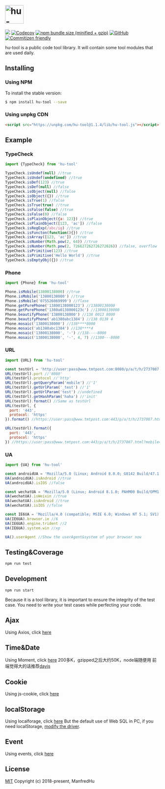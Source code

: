 <h1><a href='https://github.com/ManfredHu/hu-tool'><img src='https://www.manfredhu.com/images/hu-tool.png' height='60' alt='hu-tool Logo' /></a></h1>

[![](https://img.shields.io/travis/ManfredHu/hu-tool.svg?style=flat-square)](https://travis-ci.org/ManfredHu/hu-tool.svg)
[![Codecov](https://img.shields.io/codecov/c/github/ManfredHu/hu-tool.svg?style=flat-square)](https://github.com/ManfredHu/hu-tool)
[![npm bundle size (minified + gzip)](https://img.shields.io/bundlephobia/minzip/react.svg?style=flat-square)](https://www.npmjs.com/package/hu-tool)
[![GitHub](https://img.shields.io/github/license/mashape/apistatus.svg?style=flat-square)](https://github.com/ManfredHu/hu-tool)
[![Commitizen friendly](https://img.shields.io/badge/commitizen-friendly-brightgreen.svg?style=flat-square)](https://github.com/ManfredHu/hu-tool)

hu-tool is a public code tool library.
It will contain some tool modules that are used daily.

## Installing

### Using NPM
To install the stable version:

```bash
$ npm install hu-tool --save
```

### Using unpkg CDN

```html
<script src="https://unpkg.com/hu-tool@1.1.4/lib/hu-tool.js"></script>
```

## Example

### TypeCheck

```js
import {TypeCheck} from 'hu-tool'

TypeCheck.isUndef(null) //true
TypeCheck.isUndef(undefined) //true
TypeCheck.isDef(123) //true
TypeCheck.isDef(null) //false
TypeCheck.isObject(null) //false
TypeCheck.isObject({}) //true
TypeCheck.isTrue(1) //false
TypeCheck.isTrue(true) //true
TypeCheck.isFalse(false) //true
TypeCheck.isFalse(0) //false
TypeCheck.isPlainObject({a: 123}) //true
TypeCheck.isPlainObject([123, 'ac']) //false
TypeCheck.isRegExp(/abc/ig) //true
TypeCheck.isFuncton(function(){}) //true
TypeCheck.isArray([123, 'ac']) //true
TypeCheck.isNumber(Math.pow(2, 64)) //true
TypeCheck.isNumber(Math.pow(2, 726627262726272626)) //false, overflow
TypeCheck.isPrimitive(123) //true
TypeCheck.isPrimitive('Hello World') //true
TypeCheck.isEmptyObj({}) //true
```

### Phone
```js
import {Phone} from 'hu-tool'

Phone.isMobile(13800138000) //true
Phone.isMobile('13800138000') //true
Phone.isMobile('075526069999') //flase
Phone.getPurePhone('13800138000123') //13800138000
Phone.getPurePhone('1380a0138000123c') //13800138000
Phone.beautifyPhone('13800138000') //138 0013 8000
Phone.beautifyPhone('ab1380abc1384') //138 0138 4
Phone.mosaic('13800138000') //138****8000
Phone.mosaic('ab1380abc1384') //138****4
Phone.mosaic('13800138000', '-') //138----8000
Phone.mosaic('13800138000', '-', 4, 7) //1380---8000
```

### URL
```js
import {URL} from 'hu-tool'

const testUrl = 'http://user:pass@www.tmtpost.com:8080/p/a/t/h/2737087.html?mobile=1&mdebug=1&_test=1#haha=init&lh=1';
URL(testUrl).port //'8080'
URL(testUrl).protocol //'http'
URL(testUrl).getQueryParam('mobile') //'1'
URL(testUrl).getUrlParam('_test') //'1'
URL(testUrl).getUrlParam('test') //undefined
URL(testUrl).getHashParam('haha') //'init'
URL(testUrl).format() //Same as testUrl
URL(testUrl, {
  port: '443',
  protocol: 'https'
}).format() //https://user:pass@www.tmtpost.com:443/p/a/t/h/2737087.html?mobile=1&mdebug=1&_test=1#haha=init&lh=1

URL(testUrl).format({
  port: '443',
  protocol: 'https'
}) //https://user:pass@www.tmtpost.com:443/p/a/t/h/2737087.html?mobile=1&mdebug=1&_test=1#haha=init&lh=1
```

### UA
```js
import {UA} from 'hu-tool'

const androidUA = 'Mozilla/5.0 (Linux; Android 8.0.0; G8142 Build/47.1.A.12.270) AppleWebKit/537.36 (KHTML, like Gecko) Chrome/67.0.3396.87 Mobile Safari/537.36';
UA(androidUA).isAndroid //true
UA(androidUA).isIOS //false

const wechatUA = 'Mozilla/5.0 (Linux; Android 8.1.0; PAHM00 Build/OPM1.171019.026; wv) AppleWebKit/537.36 (KHTML, like Gecko) Version/4.0 Chrome/62.0.3202.84 Mobile Safari/537.36 MicroMessenger/6.7.3.1360(0x26070336) NetType/WIFI Language/zh_CN Process/appbrand2';
UA(wechatUA).isWeixin //true
UA(wechatUA).isAndroid //true
UA(wechatUA).isIOS //false

const IE6UA = 'Mozilla/4.0 (compatible; MSIE 6.0; Windows NT 5.1; SV1)';
UA(IE6UA).browser.ie //6
UA(IE6UA).engine.trident //2
UA(IE6UA).system.win //xp

UA().userAgent //Show the userAgent&system of your browser now
```

## Testing&Coverage

```js
npm run test
```

## Development

```js
npm run start
```

Because it is a tool library, it is important to ensure the integrity of the test case.
You need to write your test cases while perfecting your code.

## Ajax
Using Axios, click [here](https://github.com/axios/axios)

## Time&Date
Using Moment, click [here](http://momentjs.cn/) 200多K，gzipped之后大约50K，node端随便用
前端觉得大的话推荐[dayjs](https://github.com/iamkun/dayjs)

## Cookie
Using js-cookie, click [here](https://www.npmjs.com/package/js-cookie)

## localStorage
Using localforage, click [here](https://github.com/localForage/localForage)
But the default use of Web SQL in PC, if you need localStorage, [modify the driver](https://localforage.github.io/localForage/#settings-api-config).

## Event
Using events, click [here](https://github.com/Gozala/events)

## License
[MIT](http://opensource.org/licenses/MIT)
Copyright (c) 2018-present, ManfredHu
